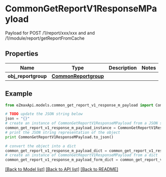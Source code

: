 # CommonGetReportV1ResponseMPayload

Payload for POST /1/report/xxx/xxx and and /1/module/report/getReportFromCache

## Properties

Name | Type | Description | Notes
------------ | ------------- | ------------- | -------------
**obj_reportgroup** | [**CommonReportgroup**](CommonReportgroup.md) |  | 

## Example

```python
from eZmaxApi.models.common_get_report_v1_response_m_payload import CommonGetReportV1ResponseMPayload

# TODO update the JSON string below
json = "{}"
# create an instance of CommonGetReportV1ResponseMPayload from a JSON string
common_get_report_v1_response_m_payload_instance = CommonGetReportV1ResponseMPayload.from_json(json)
# print the JSON string representation of the object
print CommonGetReportV1ResponseMPayload.to_json()

# convert the object into a dict
common_get_report_v1_response_m_payload_dict = common_get_report_v1_response_m_payload_instance.to_dict()
# create an instance of CommonGetReportV1ResponseMPayload from a dict
common_get_report_v1_response_m_payload_form_dict = common_get_report_v1_response_m_payload.from_dict(common_get_report_v1_response_m_payload_dict)
```
[[Back to Model list]](../README.md#documentation-for-models) [[Back to API list]](../README.md#documentation-for-api-endpoints) [[Back to README]](../README.md)


